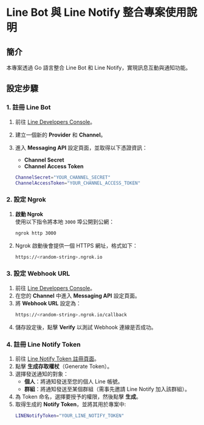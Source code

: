 # Line Bot 與 Line Notify 整合專案使用說明

## 簡介

本專案透過 Go 語言整合 Line Bot 和 Line Notify，實現訊息互動與通知功能。

## 設定步驟

### 1. 註冊 Line Bot

1. 前往 [Line Developers Console](https://developers.line.biz/console/)。
2. 建立一個新的 **Provider** 和 **Channel**。
3. 進入 **Messaging API** 設定頁面，並取得以下憑證資訊：
   - **Channel Secret**
   - **Channel Access Token**

   ```bash
   ChannelSecret="YOUR_CHANNEL_SECRET"
   ChannelAccessToken="YOUR_CHANNEL_ACCESS_TOKEN"
   ```

### 2. 設定 Ngrok

1. **啟動 Ngrok**  
   使用以下指令將本地 `3000` 埠公開到公網：  
   ```bash
   ngrok http 3000
   ```
2. Ngrok 啟動後會提供一個 HTTPS 網址，格式如下：
   ```bash
   https://<random-string>.ngrok.io
   ```

### 3. 設定 Webhook URL

1. 前往 [Line Developers Console](https://developers.line.biz/console/)。
2. 在您的 **Channel** 中進入 **Messaging API** 設定頁面。
3. 將 **Webhook URL** 設定為：
   ```bash
   https://<random-string>.ngrok.io/callback
   ```
4. 儲存設定後，點擊 **Verify** 以測試 Webhook 連線是否成功。

###  4. 註冊 Line Notify Token

1. 前往 [Line Notify Token 註冊頁面](https://notify-bot.line.me/my/)。
2. 點擊 **生成存取權杖**（Generate Token）。
3. 選擇發送通知的對象：
   - **個人**：將通知發送至您的個人 Line 帳號。
   - **群組**：將通知發送至某個群組（需事先邀請 Line Notify 加入該群組）。
4. 為 Token 命名，選擇要授予的權限，然後點擊 **生成**。
5. 取得生成的 **Notify Token**，並將其用於專案中:
   ```bash
   LINENotifyToken="YOUR_LINE_NOTIFY_TOKEN"
   ```
